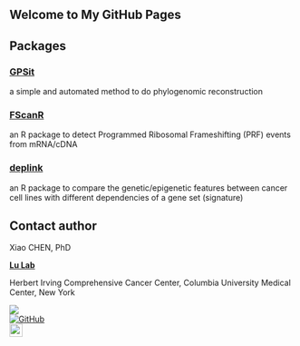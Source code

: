 ## Welcome to My GitHub Pages

## Packages

### [GPSit](https://github.com/seanchen607/GPSit) 
a simple and automated method to do phylogenomic reconstruction

### [FScanR](https://github.com/seanchen607/FScanR)
an R package to detect Programmed Ribosomal Frameshifting (PRF) events from mRNA/cDNA

### [deplink](https://github.com/seanchen607/deplink)
an R package to compare the genetic/epigenetic features between cancer cell lines with different dependencies of a gene set (signature)


## Contact author

Xiao CHEN, PhD

[**Lu Lab**](https://chaolulab.com/)

Herbert Irving Comprehensive Cancer Center, Columbia University Medical Center, New York

<a href="mailto:seanchen607@gmail.com" style="display:block"><img src="https://raw.githubusercontent.com/ryanoasis/email-signature/master/envelope-bigger-gmail-50px.png" /></a>
<a href="https://github.com/seanchen607" target="_blank" style="display:block"><img src="https://raw.githubusercontent.com/ryanoasis/email-signature/master/github-bigger-alt-50px.png" alt="GitHub" /></a>
<a href="https://www.researchgate.net/profile/Xiao_Chen126" target="_blank" style="display:block"><img src="https://www.researchgate.net/favicon.ico" height="23" /></a>

